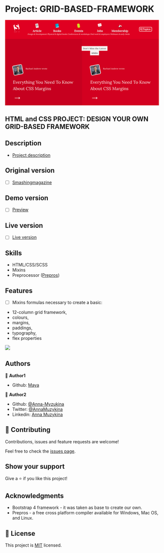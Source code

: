# Project: GRID-BASED-FRAMEWORK

![screen](https://github.com/Anna-Myzukina/GRID-BASED-FRAMEWORK/blob/master/assets/img/2.png)
## HTML and CSS PROJECT: DESIGN YOUR OWN GRID-BASED FRAMEWORK

## Description
* [Project description](https://www.theodinproject.com/courses/html5-and-css3/lessons/design-your-own-grid-based-framework)
## Original version
- [ ] [Smashingmagazine](https://www.smashingmagazine.com/)

## Demo version
- [ ] [Preview](raw.githack.com/Anna-Myzukina/NGRID-BASED-FRAMEWORK/developer/index.html)

## Live version
- [ ] [Live version](https://anna-myzukina.github.io/GRID-BASED-FRAMEWORK/)

## Skills
* HTML/CSS/SCSS
* Mixins
*  Preprocessor ([Prepros](https://prepros.io/))


## Features

- [ ] Mixins formulas necessary to create a basic:
* 12-column grid framework, 
* colours, 
* margins, 
* paddings, 
* typography, 
* flex properties

![](img/formula.png)

## Authors

👤 **Author1**

- Github: [Maya](https://github.com/maya88en)

👤 **Author2**

- Github: [@Anna-Myzukina](https://github.com/githubhandle)
- Twitter: [@AnnaMuzykina](https://twitter.com/twitterhandle)
- Linkedin: [Anna Muzykina](https://linkedin.com/linkedinhandle)

## 🤝 Contributing

Contributions, issues and feature requests are welcome!

Feel free to check the [issues page](issues/).

## Show your support

Give a ⭐️ if you like this project!

## Acknowledgments

- Bootstrap 4 framework - it was taken as base to create our own.
- Prepros - a free cross platform compiler available for Windows, Mac OS, and Linux.


## 📝 License

This project is [MIT](lic.url) licensed.
